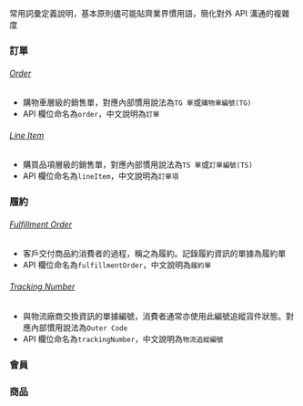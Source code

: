 常用詞彙定義說明，基本原則儘可能貼齊業界慣用語，簡化對外 API 溝通的複雜度

### 訂單
###### <u>Order</u>
* 購物車層級的銷售單，對應內部慣用說法為`TG 單`或`購物車編號(TG)`
* API 欄位命名為`order`，中文說明為`訂單`

###### <u>Line Item</u>
* 購買品項層級的銷售單，對應內部慣用說法為`TS 單`或`訂單編號(TS)`
* API 欄位命名為`lineItem`，中文說明為`訂單項`

### 履約
###### <u>Fulfillment Order</u>
* 客戶交付商品約消費者的過程，稱之為履約。記錄履約資訊的單據為履約單
* API 欄位命名為`fulfillmentOrder`，中文說明為`履約單`

###### <u>Tracking Number</u>
* 與物流廠商交換資訊的單據編號，消費者通常亦使用此編號追縱貨件狀態。對應內部慣用說法為`Outer Code`
* API 欄位命名為`trackingNumber`，中文說明為`物流追縱編號`

### 會員


### 商品